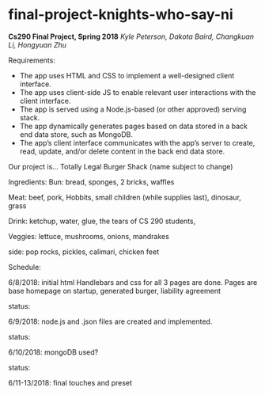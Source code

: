# final-project-knights-who-say-ni

**Cs290 Final Project, Spring 2018**
*Kyle Peterson, Dakota Baird, Changkuan Li, Hongyuan Zhu*

Requirements:
* The app uses HTML and CSS to implement a well-designed client interface.
* The app uses client-side JS to enable relevant user interactions with the client interface.
* The app is served using a Node.js-based (or other approved) serving stack.
* The app dynamically generates pages based on data stored in a back end data store, such as MongoDB.
* The app’s client interface communicates with the app’s server to create, read, update, and/or delete content in the back end data store.

Our project is... Totally Legal Burger Shack (name subject to change)






Ingredients:
  Bun:
    bread,
    sponges,
    2 bricks,
    waffles
    
  
  Meat:
    beef,
    pork,
    Hobbits,
    small children (while supplies last),
    dinosaur,
    grass
  
  Drink:
    ketchup,
    water,
    glue,
    the tears of CS 290 students,
    
  
  Veggies:
    lettuce,
    mushrooms,
    onions,
    mandrakes
  
  side:
    pop rocks,
    pickles,
    calimari,
    chicken feet


Schedule:

6/8/2018: initial html Handlebars and css for all 3 pages are done. Pages are base homepage on startup, generated burger, liability agreement


status:

6/9/2018: node.js and .json files are created and implemented.

status:

6/10/2018: mongoDB used?

status:

6/11-13/2018: final touches and preset
